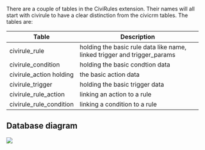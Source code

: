 
There are a couple of tables in the CiviRules extension. Their names will all start with civirule to have a clear distinction from the civicrm tables. The tables are:

| Table | Description|
|-|-|
|civirule_rule | holding the basic rule data like name, linked trigger and trigger_params |
| civirule_condition | holding the basic condtion data |
| civirule_action holding | the basic action data |
| civirule_trigger | holding the basic trigger data |
| civirule_rule_action | linking an action to a rule |
| civirule_rule_condition | linking a condition to a rule |  

## Database diagram

<a href='../img/CiviRules_ERD.png'><img src='../img/CiviRules_ERD.png'/></a>